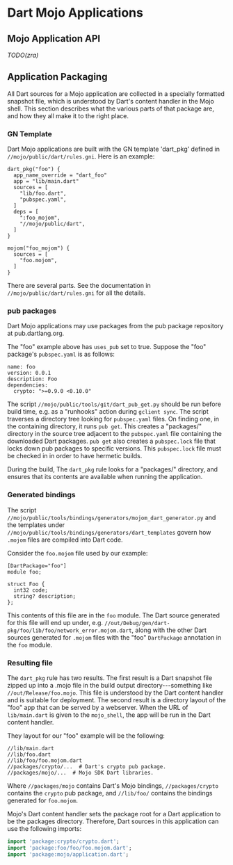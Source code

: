 Dart Mojo Applications
====

## Mojo Application API

*TODO(zra)*

## Application Packaging

All Dart sources for a Mojo application are collected in a specially formatted
snapshot file, which is understood by Dart's content handler in the Mojo shell.
This section describes what the various parts of that package are, and how they
all make it to the right place.

### GN Template

Dart Mojo applications are built with the GN template 'dart_pkg' defined in
`//mojo/public/dart/rules.gni`. Here is an example:


```
dart_pkg("foo") {
  app_name_override = "dart_foo"
  app = "lib/main.dart"
  sources = [
    "lib/foo.dart",
    "pubspec.yaml",
  ]
  deps = [
    ":foo_mojom",
    "//mojo/public/dart",
  ]
}

mojom("foo_mojom") {
  sources = [
    "foo.mojom",
  ]
}
```

There are several parts. See the documentation in `//mojo/public/dart/rules.gni`
for all the details.

### pub packages

Dart Mojo applications may use packages from the pub package repository at
pub.dartlang.org.

The "foo" example above has `uses_pub` set to true. Suppose the "foo" package's
`pubspec.yaml` is as follows:

```
name: foo
version: 0.0.1
description: Foo
dependencies:
  crypto: ">=0.9.0 <0.10.0"
```

The script `//mojo/public/tools/git/dart_pub_get.py` should be run before build
time, e.g. as a "runhooks" action during `gclient sync`. The script traverses
a directory tree looking for `pubspec.yaml` files. On finding one, in the
containing directory, it runs `pub get`. This creates a "packages/" directory
in the source tree adjacent to the `pubspec.yaml` file containing the downloaded
Dart packages. `pub get` also creates a `pubspec.lock` file that locks down
pub packages to specific versions. This `pubspec.lock` file must be checked in
in order to have hermetic builds.

During the build, The `dart_pkg` rule looks for a "packages/" directory, and
ensures that its contents are available when running the application.

### Generated bindings

The script `//mojo/public/tools/bindings/generators/mojom_dart_generator.py`
and the templates under `//mojo/public/tools/bindings/generators/dart_templates`
govern how `.mojom` files are compiled into Dart code.

Consider the `foo.mojom` file used by our example:

```
[DartPackage="foo"]
module foo;

struct Foo {
  int32 code;
  string? description;
};
```

This contents of this file are in the `foo` module. The Dart source generated
for this file will end up under, e.g. `//out/Debug/gen/dart-
pkg/foo/lib/foo/network_error.mojom.dart`, along with the other Dart sources
generated for `.mojom` files with the "foo" `DartPackage` annotation in the
`foo` module.

### Resulting file

The `dart_pkg` rule has two results. The first result is a Dart snapshot file
zipped up into a .mojo file in the build output directory---something like
`//out/Release/foo.mojo`. This file is understood by the Dart content handler
and is suitable for deployment. The second result is a directory layout of the
"foo" app that can be served by a webserver. When the URL of `lib/main.dart` is
given to the `mojo_shell`, the app will be run in the Dart content handler.

They layout for our "foo" example will be the following:

```
//lib/main.dart
//lib/foo.dart
//lib/foo/foo.mojom.dart
//packages/crypto/...  # Dart's crypto pub package.
//packages/mojo/...  # Mojo SDK Dart libraries.
```

Where `//packages/mojo` contains Dart's Mojo bindings, `//packages/crypto`
contains the `crypto` pub package, and `//lib/foo/` contains the bindings
generated for `foo.mojom`.

Mojo's Dart content handler sets the package root for a Dart application to be
the packages directory. Therefore, Dart sources in this application can use the
following imports:

```dart
import 'package:crypto/crypto.dart';
import 'package:foo/foo/foo.mojom.dart';
import 'package:mojo/application.dart';
```
